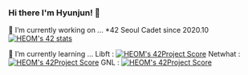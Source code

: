 ### Hi there I'm Hyunjun! 👋

<!--
**Eomhyunjun/Eomhyunjun** is a ✨ _special_ ✨ repository because its `README.md` (this file) appears on your GitHub profile.

Here are some ideas to get you started:

- 🔭 I’m currently working on ...
- 🌱 I’m currently learning ...
- 👯 I’m looking to collaborate on ...
- 🤔 I’m looking for help with ...
- 💬 Ask me about ...
- 📫 How to reach me: ...
- 😄 Pronouns: ...
- ⚡ Fun fact: ...
-->
 🔭 I’m currently working on ...
 *42 Seoul Cadet since 2020.10</br>
 [![HEOM's 42 stats](https://badge42.herokuapp.com/api/stats/heom)](https://github.com/JaeSeoKim/badge42)

🌱 I’m currently learning ...
Libft : [![HEOM's 42Project Score](https://badge42.herokuapp.com/api/project/heom/Libft)](https://github.com/JaeSeoKim/badge42)
Netwhat : [![HEOM's 42Project Score](https://badge42.herokuapp.com/api/project/heom/netwhat)](https://github.com/JaeSeoKim/badge42)
GNL : [![HEOM's 42Project Score](https://badge42.herokuapp.com/api/project/heom/get_next_line)](https://github.com/JaeSeoKim/badge42)


